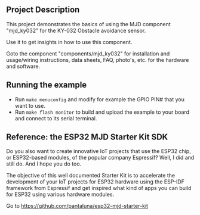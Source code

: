 ## Project Description
This project demonstrates the basics of using the MJD component "mjd_ky032" for the KY-032 Obstacle avoidance sensor.

Use it to get insights in how to use this component.

Goto the component "components/mjd_ky032" for installation and usage/wiring instructions, data sheets, FAQ, photo's, etc. for the hardware and software.

## Running the example
- Run `make menuconfig` and modify for example the GPIO PIN# that you want to use.
- Run `make flash monitor` to build and upload the example to your board and connect to its serial terminal.



## Reference: the ESP32 MJD Starter Kit SDK

Do you also want to create innovative IoT projects that use the ESP32 chip, or ESP32-based modules, of the popular company Espressif? Well, I did and still do. And I hope you do too.

The objective of this well documented Starter Kit is to accelerate the development of your IoT projects for ESP32 hardware using the ESP-IDF framework from Espressif and get inspired what kind of apps you can build for ESP32 using various hardware modules.

Go to https://github.com/pantaluna/esp32-mjd-starter-kit

